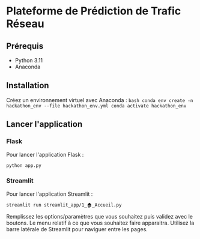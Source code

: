 # Plateforme de Prédiction de Trafic Réseau

## Prérequis

- Python 3.11
- Anaconda

## Installation

Créez un environnement virtuel avec Anaconda :
    ```bash
    conda env create -n hackathon_env --file hackathon_env.yml
    conda activate hackathon_env
    ```

## Lancer l'application

### Flask

Pour lancer l'application Flask :
```bash
python app.py
```

### Streamlit

Pour lancer l'application Streamlit :
```bash
streamlit run streamlit_app/1_🏠_Accueil.py
```

Remplissez les options/paramètres que vous souhaitez puis validez avec le boutons.
Le menu relatif à ce que vous souhaitez faire apparaitra.
Utilisez la barre latérale de Streamlit pour naviguer entre les pages.